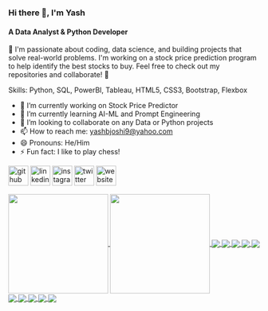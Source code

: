### Hi there 👋, I'm Yash
#### A Data Analyst & Python Developer
🚀 I'm passionate about coding, data science, and building projects that solve real-world problems. I'm working on a stock price prediction program to help identify the best stocks to buy.
Feel free to check out my repositories and collaborate! 🚀  

Skills: Python, SQL, PowerBI, Tableau, HTML5, CSS3, Bootstrap, Flexbox

- 🔭 I’m currently working on Stock Price Predictor 
- 🌱 I’m currently learning AI-ML and Prompt Engineering 
- 👯 I’m looking to collaborate on any Data or Python projects 
- 📫 How to reach me: yashbjoshi9@yahoo.com 
- 😄 Pronouns: He/Him 
- ⚡ Fun fact: I like to play chess! 

[<img src='https://cdn.jsdelivr.net/npm/simple-icons@3.0.1/icons/github.svg' alt='github' height='40'>](https://github.com/YJ-928)  [<img src='https://cdn.jsdelivr.net/npm/simple-icons@3.0.1/icons/linkedin.svg' alt='linkedin' height='40'>](https://www.linkedin.com/in/yash-b-joshi//)  [<img src='https://cdn.jsdelivr.net/npm/simple-icons@3.0.1/icons/instagram.svg' alt='instagram' height='40'>](https://www.instagram.com/ybj_928/)  [<img src='https://cdn.jsdelivr.net/npm/simple-icons@3.0.1/icons/twitter.svg' alt='twitter' height='40'>](https://twitter.com/_YashBJoshi)  [<img src='https://cdn.jsdelivr.net/npm/simple-icons@3.0.1/icons/icloud.svg' alt='website' height='40'>](https://yashbjoshi-portfolio.netlify.app/)  

<a href="https://github.com/YJ-928/github-readme-stats">
  <img height=200 align="center" src="https://github-readme-stats.vercel.app/api?username=YJ-928&show_icons=true&theme=codeSTACKr&rank_icon=github" />
</a>
<a href="https://github.com/YJ-928/convoychat">
  <img height=200 align="center" src="https://github-readme-stats.vercel.app/api/top-langs/?username=YJ-928&layout=compact&theme=codeSTACKr" />
</a>

<a href="https://github.com/YJ-928/Bachelors_V-ASSIST_Vehicle-Assistance-And-Safety-System">
  <img align="center" src="https://github-readme-stats.vercel.app/api/pin/?username=YJ-928&repo=Bachelors_V-ASSIST_Vehicle-Assistance-And-Safety-System&theme=codeSTACKr" />
</a>
<a href="https://github.com/YJ-928/Python_Ping-Pong">
  <img align="center" src="https://github-readme-stats.vercel.app/api/pin/?username=YJ-928&repo=Python_Ping-Pong&theme=codeSTACKr" />
</a>

<a href="https://github.com/YJ-928/Full-Stack_The-Virtual-DrumKit-Game">
  <img align="center" src="https://github-readme-stats.vercel.app/api/pin/?username=YJ-928&repo=Full-Stack_The-Virtual-DrumKit-Game&theme=codeSTACKr" />
</a>
<a href="https://github.com/YJ-928/Python_Snake-Game">
  <img align="center" src="https://github-readme-stats.vercel.app/api/pin/?username=YJ-928&repo=Python_Snake-Game&theme=codeSTACKr" />
</a>

<a href="https://github.com/YJ-928/Python_Turtle-Race-Game">
  <img align="center" src="https://github-readme-stats.vercel.app/api/pin/?username=YJ-928&repo=Python_Turtle-Race-Game&theme=codeSTACKr" />
</a>
<a href="https://github.com/YJ-928/Python_Turtle-Crossing-Game">
  <img align="center" src="https://github-readme-stats.vercel.app/api/pin/?username=YJ-928&repo=Python_Turtle-Crossing-Game&theme=codeSTACKr" />
</a>

<a href="https://github.com/YJ-928/Python_Calculator-Application">
  <img align="center" src="https://github-readme-stats.vercel.app/api/pin/?username=YJ-928&repo=Python_Calculator-Application&theme=codeSTACKr" />
</a>
<a href="https://github.com/YJ-928/Python_Password-Manager">
  <img align="center" src="https://github-readme-stats.vercel.app/api/pin/?username=YJ-928&repo=Python_Password-Manager&theme=codeSTACKr" />
</a>

<a href="https://github.com/YJ-928/Python_Pomodoro-Timer">
  <img align="center" src="https://github-readme-stats.vercel.app/api/pin/?username=YJ-928&repo=Python_Pomodoro-Timer&theme=codeSTACKr" />
</a>
<a href="https://github.com/YJ-928/Python_Etch-A-Sketch">
  <img align="center" src="https://github-readme-stats.vercel.app/api/pin/?username=YJ-928&repo=Python_Etch-A-Sketch&theme=codeSTACKr" />
</a>

